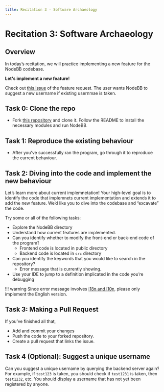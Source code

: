 ```yaml
---
title: Recitation 3 - Software Archaeology
---
```


# Recitation 3: Software Archaeology

## Overview

In today’s recitation, we will practice implementing a new feature for the NodeBB codebase.


**Let's implement a new feature!**

Check out [this issue](https://github.com/CMU-313/NodeBB-S24-r4/issues/1) of the feature request. The user wants NodeBB to suggest a new username if existing usernmae is taken.

## Task 0: Clone the repo

- Fork [this repository](https://github.com/CMU-313/NodeBB-S24-r4) and clone it. Follow the README to install the necessary modules and run NodeBB.

## Task 1: Reproduce the existing behaviour

- After you've successfully ran the program, go through it to reproduce the current behaviour.

## Task 2: Diving into the code and implement the new behaviour

Let’s learn more about current implemnetation! Your high-level goal is to identify the code that implemnets current implementation and extends it to add the new feature. We’d like you to dive into the codebase and “excavate” the code.

Try some or all of the following tasks:

- Explore the NodeBB directory
- Understand how current features are implemented.
- Can you identify whether to modify the front-end or back-end code of the program?
    - Frontend code is located in public directory
    - Backend code is located in `src` directory
- Can you identify the keywords that you would like to search in the repository?
    - Error message that is currently showing.
- Use your IDE to jump to a definition implicated in the code you’re debugging

!!! warning
    Since error message involves [i18n and l10n](https://en.wikipedia.org/wiki/Internationalization_and_localization), please only implement the English version.

## Task 3: Making a Pull Request

If you’ve finished all that,

- Add and commit your changes
- Push the code to your forked repository.
- Create a pull request that links the issue.

## Task 4 (Optional): Suggest a unique username

Can you suggest a unique username by querying the backend server again? For example, if `test123` is taken, you should check if `test1231` is taken, then `test1232`, etc. You should display a username that has not yet been registered by anyone.
